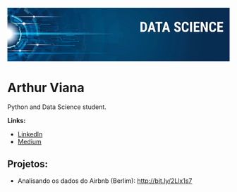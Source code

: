 <p align="center">
  <img src="banner.png" >
</p>

# Arthur Viana
Python and Data Science student.

**Links:**
* [LinkedIn](https://www.linkedin.com/in/arthurviana)
* [Medium](https://https://medium.com/@arthurbvrocha)


## Projetos:
* Analisando os dados do Airbnb (Berlim): http://bit.ly/2Llx1s7
